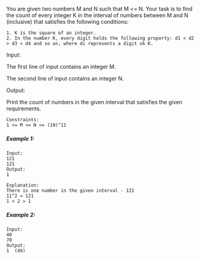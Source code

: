 You are given two numbers M and N such that M <= N. Your task is to find the count of every integer K in the interval of numbers between M and N (inclusive) that satisfies the following conditions:

```
1. K is the square of an integer.
2. In the number K, every digit holds the following property: d1 < d2 > d3 < d4 and so on, where di represents a digit ok K.
```

Input:

The first line of input contains an integer M.

The second line of input contains an integer N.

Output:

Print the count of numbers in the given interval that satisfies the given requirements.

```
Constraints:
1 <= M <= N <= (10)^11
```

##### Example 1:

```
Input:
121
121
Output:
1

Explanation: 
There is one number in the given interval - 121
11^2 = 121
1 < 2 > 1
```

##### Example 2:

```
Input:
40
70
Output:
1  (49)
```


